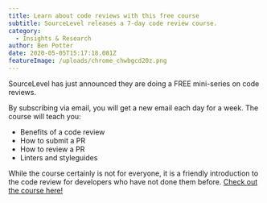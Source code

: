 ```yaml
---
title: Learn about code reviews with this free course
subtitle: SourceLevel releases a 7-day code review course.
category:
  - Insights & Research
author: Ben Potter
date: 2020-05-05T15:17:18.081Z
featureImage: /uploads/chrome_chwbgcd20z.png
---
```

SourceLevel has just announced they are doing a FREE mini-series on code reviews.

By subscribing via email, you will get a new email each day for a week. The course will teach you:
- Benefits of a code review
- How to submit a PR
- How to review a PR
- Linters and styleguides

While the course certainly is not for everyone, it is a friendly introduction to the code review for developers who have not done them before. [Check out the course here!](https://sourcelevel.io/code-review-nano-course)